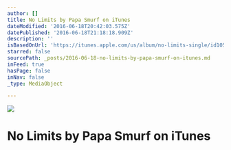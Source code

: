 ```yaml
---
author: []
title: No Limits by Papa Smurf on iTunes
dateModified: '2016-06-18T20:42:03.575Z'
datePublished: '2016-06-18T21:18:18.909Z'
description: ''
isBasedOnUrl: 'https://itunes.apple.com/us/album/no-limits-single/id1059397382'
starred: false
sourcePath: _posts/2016-06-18-no-limits-by-papa-smurf-on-itunes.md
inFeed: true
hasPage: false
inNav: false
_type: MediaObject

---
```

![](https://the-grid-user-content.s3-us-west-2.amazonaws.com/687ce187-22c1-473b-a759-71eb5259689b.jpg)

# No Limits by Papa Smurf on iTunes